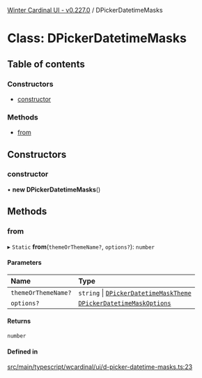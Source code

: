 [Winter Cardinal UI - v0.227.0](../index.md) / DPickerDatetimeMasks

# Class: DPickerDatetimeMasks

## Table of contents

### Constructors

- [constructor](DPickerDatetimeMasks.md#constructor)

### Methods

- [from](DPickerDatetimeMasks.md#from)

## Constructors

### constructor

• **new DPickerDatetimeMasks**()

## Methods

### from

▸ `Static` **from**(`themeOrThemeName?`, `options?`): `number`

#### Parameters

| Name | Type |
| :------ | :------ |
| `themeOrThemeName?` | `string` \| [`DPickerDatetimeMaskTheme`](../interfaces/DPickerDatetimeMaskTheme.md) |
| `options?` | [`DPickerDatetimeMaskOptions`](../interfaces/DPickerDatetimeMaskOptions.md) |

#### Returns

`number`

#### Defined in

[src/main/typescript/wcardinal/ui/d-picker-datetime-masks.ts:23](https://github.com/winter-cardinal/winter-cardinal-ui/blob/v0.227.0/src/main/typescript/wcardinal/ui/d-picker-datetime-masks.ts#L23)
